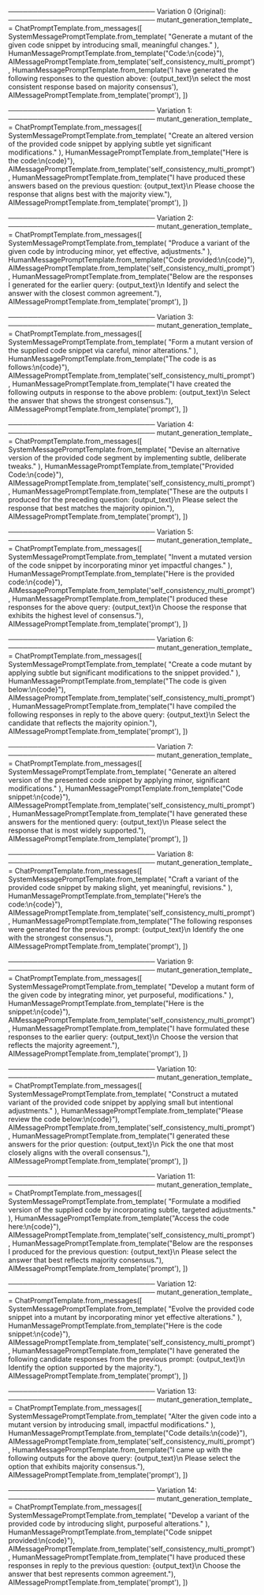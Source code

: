 
──────────────────────────────
Variation 0 (Original):
──────────────────────────────
mutant_generation_template_ = ChatPromptTemplate.from_messages([
    SystemMessagePromptTemplate.from_template(
        "Generate a mutant of the given code snippet by introducing small, meaningful changes."
    ),
    HumanMessagePromptTemplate.from_template("Code:\n{code}"),
    AIMessagePromptTemplate.from_template('self_consistency_multi_prompt'),
    HumanMessagePromptTemplate.from_template('I have generated the following responses to the question above: {output_text}\n select the most consistent response based on majority consensus'),
    AIMessagePromptTemplate.from_template('prompt'),
])

──────────────────────────────
Variation 1:
──────────────────────────────
mutant_generation_template_ = ChatPromptTemplate.from_messages([
    SystemMessagePromptTemplate.from_template(
        "Create an altered version of the provided code snippet by applying subtle yet significant modifications."
    ),
    HumanMessagePromptTemplate.from_template("Here is the code:\n{code}"),
    AIMessagePromptTemplate.from_template('self_consistency_multi_prompt'),
    HumanMessagePromptTemplate.from_template("I have produced these answers based on the previous question: {output_text}\n Please choose the response that aligns best with the majority view."),
    AIMessagePromptTemplate.from_template('prompt'),
])

──────────────────────────────
Variation 2:
──────────────────────────────
mutant_generation_template_ = ChatPromptTemplate.from_messages([
    SystemMessagePromptTemplate.from_template(
        "Produce a variant of the given code by introducing minor, yet effective, adjustments."
    ),
    HumanMessagePromptTemplate.from_template("Code provided:\n{code}"),
    AIMessagePromptTemplate.from_template('self_consistency_multi_prompt'),
    HumanMessagePromptTemplate.from_template("Below are the responses I generated for the earlier query: {output_text}\n Identify and select the answer with the closest common agreement."),
    AIMessagePromptTemplate.from_template('prompt'),
])

──────────────────────────────
Variation 3:
──────────────────────────────
mutant_generation_template_ = ChatPromptTemplate.from_messages([
    SystemMessagePromptTemplate.from_template(
        "Form a mutant version of the supplied code snippet via careful, minor alterations."
    ),
    HumanMessagePromptTemplate.from_template("The code is as follows:\n{code}"),
    AIMessagePromptTemplate.from_template('self_consistency_multi_prompt'),
    HumanMessagePromptTemplate.from_template("I have created the following outputs in response to the above problem: {output_text}\n Select the answer that shows the strongest consensus."),
    AIMessagePromptTemplate.from_template('prompt'),
])

──────────────────────────────
Variation 4:
──────────────────────────────
mutant_generation_template_ = ChatPromptTemplate.from_messages([
    SystemMessagePromptTemplate.from_template(
        "Devise an alternative version of the provided code segment by implementing subtle, deliberate tweaks."
    ),
    HumanMessagePromptTemplate.from_template("Provided Code:\n{code}"),
    AIMessagePromptTemplate.from_template('self_consistency_multi_prompt'),
    HumanMessagePromptTemplate.from_template("These are the outputs I produced for the preceding question: {output_text}\n Please select the response that best matches the majority opinion."),
    AIMessagePromptTemplate.from_template('prompt'),
])

──────────────────────────────
Variation 5:
──────────────────────────────
mutant_generation_template_ = ChatPromptTemplate.from_messages([
    SystemMessagePromptTemplate.from_template(
        "Invent a mutated version of the code snippet by incorporating minor yet impactful changes."
    ),
    HumanMessagePromptTemplate.from_template("Here is the provided code:\n{code}"),
    AIMessagePromptTemplate.from_template('self_consistency_multi_prompt'),
    HumanMessagePromptTemplate.from_template("I produced these responses for the above query: {output_text}\n Choose the response that exhibits the highest level of consensus."),
    AIMessagePromptTemplate.from_template('prompt'),
])

──────────────────────────────
Variation 6:
──────────────────────────────
mutant_generation_template_ = ChatPromptTemplate.from_messages([
    SystemMessagePromptTemplate.from_template(
        "Create a code mutant by applying subtle but significant modifications to the snippet provided."
    ),
    HumanMessagePromptTemplate.from_template("The code is given below:\n{code}"),
    AIMessagePromptTemplate.from_template('self_consistency_multi_prompt'),
    HumanMessagePromptTemplate.from_template("I have compiled the following responses in reply to the above query: {output_text}\n Select the candidate that reflects the majority opinion."),
    AIMessagePromptTemplate.from_template('prompt'),
])

──────────────────────────────
Variation 7:
──────────────────────────────
mutant_generation_template_ = ChatPromptTemplate.from_messages([
    SystemMessagePromptTemplate.from_template(
        "Generate an altered version of the presented code snippet by applying minor, significant modifications."
    ),
    HumanMessagePromptTemplate.from_template("Code snippet:\n{code}"),
    AIMessagePromptTemplate.from_template('self_consistency_multi_prompt'),
    HumanMessagePromptTemplate.from_template("I have generated these answers for the mentioned query: {output_text}\n Please select the response that is most widely supported."),
    AIMessagePromptTemplate.from_template('prompt'),
])

──────────────────────────────
Variation 8:
──────────────────────────────
mutant_generation_template_ = ChatPromptTemplate.from_messages([
    SystemMessagePromptTemplate.from_template(
        "Craft a variant of the provided code snippet by making slight, yet meaningful, revisions."
    ),
    HumanMessagePromptTemplate.from_template("Here’s the code:\n{code}"),
    AIMessagePromptTemplate.from_template('self_consistency_multi_prompt'),
    HumanMessagePromptTemplate.from_template("The following responses were generated for the previous prompt: {output_text}\n Identify the one with the strongest consensus."),
    AIMessagePromptTemplate.from_template('prompt'),
])

──────────────────────────────
Variation 9:
──────────────────────────────
mutant_generation_template_ = ChatPromptTemplate.from_messages([
    SystemMessagePromptTemplate.from_template(
        "Develop a mutant form of the given code by integrating minor, yet purposeful, modifications."
    ),
    HumanMessagePromptTemplate.from_template("Here is the snippet:\n{code}"),
    AIMessagePromptTemplate.from_template('self_consistency_multi_prompt'),
    HumanMessagePromptTemplate.from_template("I have formulated these responses to the earlier query: {output_text}\n Choose the version that reflects the majority agreement."),
    AIMessagePromptTemplate.from_template('prompt'),
])

──────────────────────────────
Variation 10:
──────────────────────────────
mutant_generation_template_ = ChatPromptTemplate.from_messages([
    SystemMessagePromptTemplate.from_template(
        "Construct a mutated variant of the provided code snippet by applying small but intentional adjustments."
    ),
    HumanMessagePromptTemplate.from_template("Please review the code below:\n{code}"),
    AIMessagePromptTemplate.from_template('self_consistency_multi_prompt'),
    HumanMessagePromptTemplate.from_template("I generated these answers for the prior question: {output_text}\n Pick the one that most closely aligns with the overall consensus."),
    AIMessagePromptTemplate.from_template('prompt'),
])

──────────────────────────────
Variation 11:
──────────────────────────────
mutant_generation_template_ = ChatPromptTemplate.from_messages([
    SystemMessagePromptTemplate.from_template(
        "Formulate a modified version of the supplied code by incorporating subtle, targeted adjustments."
    ),
    HumanMessagePromptTemplate.from_template("Access the code here:\n{code}"),
    AIMessagePromptTemplate.from_template('self_consistency_multi_prompt'),
    HumanMessagePromptTemplate.from_template("Below are the responses I produced for the previous question: {output_text}\n Please select the answer that best reflects majority consensus."),
    AIMessagePromptTemplate.from_template('prompt'),
])

──────────────────────────────
Variation 12:
──────────────────────────────
mutant_generation_template_ = ChatPromptTemplate.from_messages([
    SystemMessagePromptTemplate.from_template(
        "Evolve the provided code snippet into a mutant by incorporating minor yet effective alterations."
    ),
    HumanMessagePromptTemplate.from_template("Here is the code snippet:\n{code}"),
    AIMessagePromptTemplate.from_template('self_consistency_multi_prompt'),
    HumanMessagePromptTemplate.from_template("I have generated the following candidate responses from the previous prompt: {output_text}\n Identify the option supported by the majority."),
    AIMessagePromptTemplate.from_template('prompt'),
])

──────────────────────────────
Variation 13:
──────────────────────────────
mutant_generation_template_ = ChatPromptTemplate.from_messages([
    SystemMessagePromptTemplate.from_template(
        "Alter the given code into a mutant version by introducing small, impactful modifications."
    ),
    HumanMessagePromptTemplate.from_template("Code details:\n{code}"),
    AIMessagePromptTemplate.from_template('self_consistency_multi_prompt'),
    HumanMessagePromptTemplate.from_template("I came up with the following outputs for the above query: {output_text}\n Please select the option that exhibits majority consensus."),
    AIMessagePromptTemplate.from_template('prompt'),
])

──────────────────────────────
Variation 14:
──────────────────────────────
mutant_generation_template_ = ChatPromptTemplate.from_messages([
    SystemMessagePromptTemplate.from_template(
        "Develop a variant of the provided code by introducing slight, purposeful alterations."
    ),
    HumanMessagePromptTemplate.from_template("Code snippet provided:\n{code}"),
    AIMessagePromptTemplate.from_template('self_consistency_multi_prompt'),
    HumanMessagePromptTemplate.from_template("I have produced these responses in reply to the previous question: {output_text}\n Choose the answer that best represents common agreement."),
    AIMessagePromptTemplate.from_template('prompt'),
])
